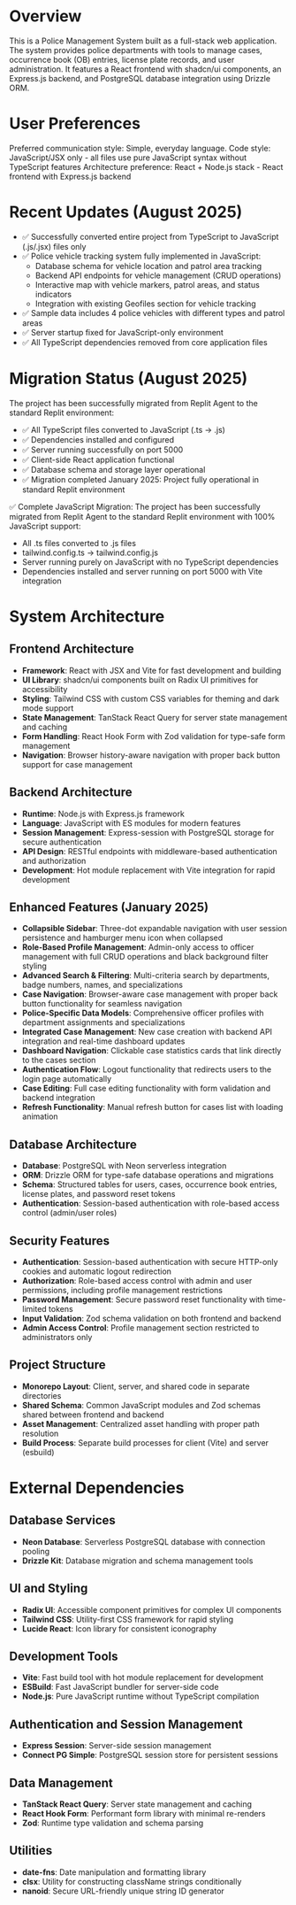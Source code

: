 # Overview

This is a Police Management System built as a full-stack web application. The system provides police departments with tools to manage cases, occurrence book (OB) entries, license plate records, and user administration. It features a React frontend with shadcn/ui components, an Express.js backend, and PostgreSQL database integration using Drizzle ORM.

# User Preferences

Preferred communication style: Simple, everyday language.
Code style: JavaScript/JSX only - all files use pure JavaScript syntax without TypeScript features
Architecture preference: React + Node.js stack - React frontend with Express.js backend

# Recent Updates (August 2025)

- ✅ Successfully converted entire project from TypeScript to JavaScript (.js/.jsx) files only
- ✅ Police vehicle tracking system fully implemented in JavaScript:
  - Database schema for vehicle location and patrol area tracking
  - Backend API endpoints for vehicle management (CRUD operations)  
  - Interactive map with vehicle markers, patrol areas, and status indicators
  - Integration with existing Geofiles section for vehicle tracking
- ✅ Sample data includes 4 police vehicles with different types and patrol areas
- ✅ Server startup fixed for JavaScript-only environment
- ✅ All TypeScript dependencies removed from core application files

# Migration Status (August 2025)

The project has been successfully migrated from Replit Agent to the standard Replit environment:
- ✅ All TypeScript files converted to JavaScript (.ts → .js)
- ✅ Dependencies installed and configured
- ✅ Server running successfully on port 5000
- ✅ Client-side React application functional
- ✅ Database schema and storage layer operational
- ✅ Migration completed January 2025: Project fully operational in standard Replit environment

✅ Complete JavaScript Migration: The project has been successfully migrated from Replit Agent to the standard Replit environment with 100% JavaScript support:
- All .ts files converted to .js files
- tailwind.config.ts → tailwind.config.js 
- Server running purely on JavaScript with no TypeScript dependencies
- Dependencies installed and server running on port 5000 with Vite integration

# System Architecture

## Frontend Architecture
- **Framework**: React with JSX and Vite for fast development and building
- **UI Library**: shadcn/ui components built on Radix UI primitives for accessibility
- **Styling**: Tailwind CSS with custom CSS variables for theming and dark mode support
- **State Management**: TanStack React Query for server state management and caching
- **Form Handling**: React Hook Form with Zod validation for type-safe form management
- **Navigation**: Browser history-aware navigation with proper back button support for case management

## Backend Architecture
- **Runtime**: Node.js with Express.js framework
- **Language**: JavaScript with ES modules for modern features
- **Session Management**: Express-session with PostgreSQL storage for secure authentication
- **API Design**: RESTful endpoints with middleware-based authentication and authorization
- **Development**: Hot module replacement with Vite integration for rapid development

## Enhanced Features (January 2025)
- **Collapsible Sidebar**: Three-dot expandable navigation with user session persistence and hamburger menu icon when collapsed
- **Role-Based Profile Management**: Admin-only access to officer management with full CRUD operations and black background filter styling
- **Advanced Search & Filtering**: Multi-criteria search by departments, badge numbers, names, and specializations
- **Case Navigation**: Browser-aware case management with proper back button functionality for seamless navigation
- **Police-Specific Data Models**: Comprehensive officer profiles with department assignments and specializations
- **Integrated Case Management**: New case creation with backend API integration and real-time dashboard updates
- **Dashboard Navigation**: Clickable case statistics cards that link directly to the cases section
- **Authentication Flow**: Logout functionality that redirects users to the login page automatically
- **Case Editing**: Full case editing functionality with form validation and backend integration
- **Refresh Functionality**: Manual refresh button for cases list with loading animation

## Database Architecture
- **Database**: PostgreSQL with Neon serverless integration
- **ORM**: Drizzle ORM for type-safe database operations and migrations
- **Schema**: Structured tables for users, cases, occurrence book entries, license plates, and password reset tokens
- **Authentication**: Session-based authentication with role-based access control (admin/user roles)

## Security Features
- **Authentication**: Session-based authentication with secure HTTP-only cookies and automatic logout redirection
- **Authorization**: Role-based access control with admin and user permissions, including profile management restrictions
- **Password Management**: Secure password reset functionality with time-limited tokens
- **Input Validation**: Zod schema validation on both frontend and backend
- **Admin Access Control**: Profile management section restricted to administrators only

## Project Structure
- **Monorepo Layout**: Client, server, and shared code in separate directories
- **Shared Schema**: Common JavaScript modules and Zod schemas shared between frontend and backend
- **Asset Management**: Centralized asset handling with proper path resolution
- **Build Process**: Separate build processes for client (Vite) and server (esbuild)

# External Dependencies

## Database Services
- **Neon Database**: Serverless PostgreSQL database with connection pooling
- **Drizzle Kit**: Database migration and schema management tools

## UI and Styling
- **Radix UI**: Accessible component primitives for complex UI components
- **Tailwind CSS**: Utility-first CSS framework for rapid styling
- **Lucide React**: Icon library for consistent iconography

## Development Tools
- **Vite**: Fast build tool with hot module replacement for development
- **ESBuild**: Fast JavaScript bundler for server-side code
- **Node.js**: Pure JavaScript runtime without TypeScript compilation

## Authentication and Session Management
- **Express Session**: Server-side session management
- **Connect PG Simple**: PostgreSQL session store for persistent sessions

## Data Management
- **TanStack React Query**: Server state management and caching
- **React Hook Form**: Performant form library with minimal re-renders
- **Zod**: Runtime type validation and schema parsing

## Utilities
- **date-fns**: Date manipulation and formatting library
- **clsx**: Utility for constructing className strings conditionally
- **nanoid**: Secure URL-friendly unique string ID generator